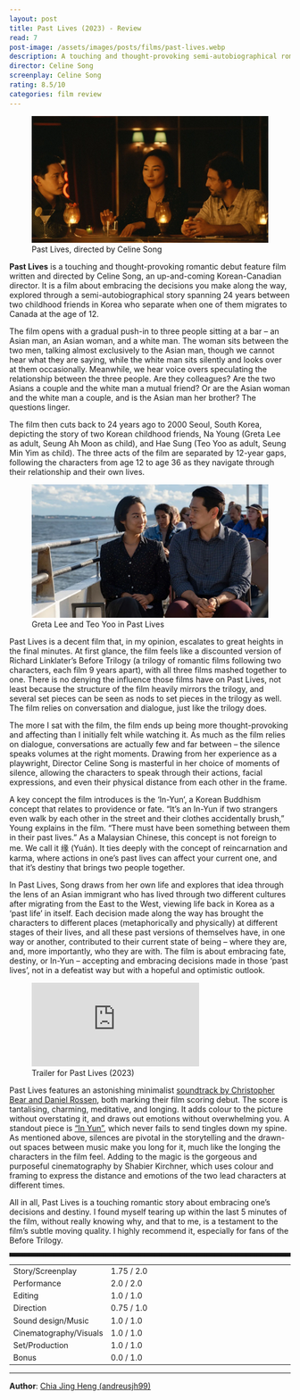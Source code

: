 ```yaml
---
layout: post
title: Past Lives (2023) - Review
read: 7
post-image: /assets/images/posts/films/past-lives.webp
description: A touching and thought-provoking semi-autobiographical romantic debut feature
director: Celine Song
screenplay: Celine Song
rating: 8.5/10
categories: film review
---
```


<figure class="film">
  <img src="/assets/images/posts/films/past-lives.webp" alt="Past Lives movie still">
  <figcaption><i class="fa-solid fa-film"></i> Past Lives, directed by Celine Song</figcaption>
</figure>

**Past Lives** is a touching and thought-provoking romantic debut feature film written and directed by Celine Song, an up-and-coming Korean-Canadian director. It is a film about embracing the decisions you make along the way, explored through a semi-autobiographical story spanning 24 years between two childhood friends in Korea who separate when one of them migrates to Canada at the age of 12.

The film opens with a gradual push-in to three people sitting at a bar – an Asian man, an Asian woman, and a white man. The woman sits between the two men, talking almost exclusively to the Asian man, though we cannot hear what they are saying, while the white man sits silently and looks over at them occasionally. Meanwhile, we hear voice overs speculating the relationship between the three people. Are they colleagues? Are the two Asians a couple and the white man a mutual friend? Or are the Asian woman and the white man a couple, and is the Asian man her brother? The questions linger. 

The film then cuts back to 24 years ago to 2000 Seoul, South Korea, depicting the story of two Korean childhood friends, Na Young (Greta Lee as adult, Seung Ah Moon as child), and Hae Sung (Teo Yoo as adult, Seung Min Yim as child). The three acts of the film are separated by 12-year gaps, following the characters from age 12 to age 36 as they navigate through their relationship and their own lives.

<figure class="film">
  <img src="/assets/images/posts/films/past-lives_2.webp" alt="Past Lives movie still">
  <figcaption><i class="fa-solid fa-film"></i> Greta Lee and Teo Yoo in Past Lives</figcaption>
</figure>

Past Lives is a decent film that, in my opinion, escalates to great heights in the final minutes. At first glance, the film feels like a discounted version of Richard Linklater’s Before Trilogy (a trilogy of romantic films following two characters, each film 9 years apart), with all three films mashed together to one. There is no denying the influence those films have on Past Lives, not least because the structure of the film heavily mirrors the trilogy, and several set pieces can be seen as nods to set pieces in the trilogy as well. The film relies on conversation and dialogue, just like the trilogy does. 

The more I sat with the film, the film ends up being more thought-provoking and affecting than I initially felt while watching it. As much as the film relies on dialogue, conversations are actually few and far between – the silence speaks volumes at the right moments. Drawing from her experience as a playwright, Director Celine Song is masterful in her choice of moments of silence, allowing the characters to speak through their actions, facial expressions, and even their physical distance from each other in the frame.

A key concept the film introduces is the ‘In-Yun’, a Korean Buddhism concept that relates to providence or fate. “It’s an In-Yun if two strangers even walk by each other in the street and their clothes accidentally brush,” Young explains in the film. “There must have been something between them in their past lives.” As a Malaysian Chinese, this concept is not foreign to me. We call it 缘 (Yuán). It ties deeply with the concept of reincarnation and karma, where actions in one’s past lives can affect your current one, and that it’s destiny that brings two people together. 

In Past Lives, Song draws from her own life and explores that idea through the lens of an Asian immigrant who has lived through two different cultures after migrating from the East to the West, viewing life back in Korea as a ‘past life’ in itself. Each decision made along the way has brought the characters to different places (metaphorically and physically) at different stages of their lives, and all these past versions of themselves have, in one way or another, contributed to their current state of being – where they are, and, more importantly, who they are with. The film is about embracing fate, destiny, or In-Yun – accepting and embracing decisions made in those ‘past lives’, not in a defeatist way but with a hopeful and optimistic outlook.

<div class="film-trailer">
<figure>
  <iframe src="https://www.youtube.com/embed/kA244xewjcI" title="YouTube video player" frameborder="0" allow="accelerometer; autoplay; clipboard-write; encrypted-media; gyroscope; picture-in-picture; web-share" allowfullscreen></iframe>
  <figcaption><i class="fa-brands fa-youtube"></i> Trailer for Past Lives (2023)</figcaption>
</figure>
</div>

Past Lives features an astonishing minimalist <a href="https://open.spotify.com/album/2JwAMKpwk4IolH2KhF6nPn?si=HZSR9nRaQSqBdYuRsEsyzQ" target="_blank">soundtrack by Christopher Bear and Daniel Rossen</a>, both marking their film scoring debut. The score is tantalising, charming, meditative, and longing. It adds colour to the picture without overstating it, and draws out emotions without overwhelming you. A standout piece is <a href="https://open.spotify.com/track/63Sho6fs5ZoT13LkieYvHq?si=9a70e97ff1d14dec" target="_blank">“In Yun”</a>, which never fails to send tingles down my spine. As mentioned above, silences are pivotal in the storytelling and the drawn-out spaces between music make you long for it, much like the longing the characters in the film feel. Adding to the magic is the gorgeous and purposeful cinematography by Shabier Kirchner, which uses colour and framing to express the distance and emotions of the two lead characters at different times.

All in all, Past Lives is a touching romantic story about embracing one’s decisions and destiny. I found myself tearing up within the last 5 minutes of the film, without really knowing why, and that to me, is a testament to the film’s subtle moving quality. I highly recommend it, especially for fans of the Before Trilogy.

<hr style="border-style: dashed">

<table class="table table-sm table-striped table-hover">
  <colgroup>
    <col style="width: 30%;">
    <col style="width: 70%;">
  </colgroup>

  <tbody>
    <tr>
      <td>Story/Screenplay</td>
      <td>1.75 / 2.0</td>
    </tr>
    <tr>
      <td>Performance</td>
      <td>2.0 / 2.0</td>
    </tr>
    <tr>
      <td>Editing</td>
      <td>1.0 / 1.0</td>
    </tr>
    <tr>
      <td>Direction</td>
      <td>0.75 / 1.0</td>
    </tr>
    <tr>
      <td>Sound design/Music</td>
      <td>1.0 / 1.0</td>
    </tr>
    <tr>
      <td>Cinematography/Visuals</td>
      <td>1.0 / 1.0</td>
    </tr>
    <tr>
      <td>Set/Production</td>
      <td>1.0 / 1.0</td>
    </tr>
    <tr>
      <td>Bonus</td>
      <td>0.0 / 1.0</td>
    </tr>
  </tbody>
</table>

---

**Author**: <a href="https://github.com/andreusjh99" target="_blank">Chia Jing Heng (andreusjh99)</a>